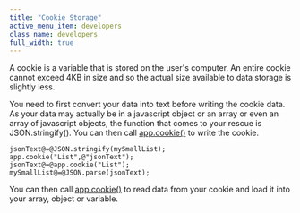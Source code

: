 ```yaml
---
title: "Cookie Storage"
active_menu_item: developers
class_name: developers
full_width: true
---
```



A cookie is a variable that is stored on the user's computer. An entire cookie cannot exceed 4KB in size and so the actual size available to data storage is slightly less.

You need to first convert your data into text before writing the cookie data. As your data may actually be in a javascript object or an array or even an array of javascript objects, the function that comes to your rescue is JSON.stringify(). You can then call [app.cookie()](../../scripting-apis/client-api/others/cookie) to write the cookie.

    jsonText@=@JSON.stringify(mySmallList);
    app.cookie("List",@"jsonText");
    jsonText@=@app.cookie("List");
    mySmallList@=@JSON.parse(jsonText);
   

You can then call [app.cookie()](../../scripting-apis/client-api/others/cookie) to read data from your cookie and load it into your array, object or variable.

